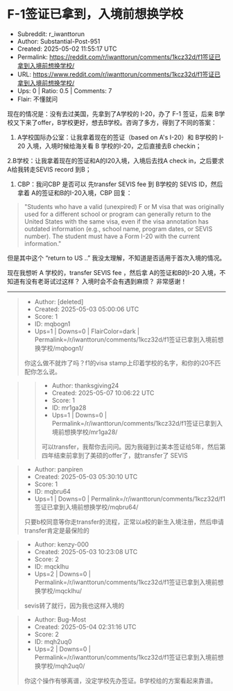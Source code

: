 # F-1签证已拿到，入境前想换学校

- Subreddit: r_iwanttorun
- Author: Substantial-Post-951
- Created: 2025-05-02 11:55:17 UTC
- Permalink: https://reddit.com/r/iwanttorun/comments/1kcz32d/f1签证已拿到入境前想换学校/
- URL: https://www.reddit.com/r/iwanttorun/comments/1kcz32d/f1签证已拿到入境前想换学校/
- Ups: 0 | Ratio: 0.5 | Comments: 7
- Flair: 不懂就问


现在的情况是：没有去过美国，先拿到了A学校的 I-20，办了 F-1 签证，后来
B学校又下来了offer，B学校更好，想去B学校。咨询了多方，得到了不同的答案：

1.  A学校国际办公室：让我拿着现在的签证（based on A's I-20）和 B学校的
    I-20 入境，入境时候给海关看 B 学校的I-20，之后直接去B checkin；

2.B学校：让我拿着现在的签证和A的I20入境，入境后去找A check
in，之后要求A给我转走SEVIS record 到B；

1.  CBP：我问CBP 是否可以 先transfer SEVIS fee 到 B学校的 SEVIS
    ID，然后拿着 A的签证和B的I-20入境，CBP 回复：

> "Students who have a valid (unexpired) F or M visa that was originally
> used for a different school or program can generally return to the
> United States with the same visa, even if the visa annotation has
> outdated information (e.g., school name, program dates, or SEVIS
> number). The student must have a Form I-20 with the current
> information."

但是其中这个 “return to US ..”
我没太理解，不知道是否适用于首次入境的情况。

现在我想听 A 学校的，transfer SEVIS fee ，然后拿 A的签证和B的I-20
入境，不知道有没有老哥试过这样？ 入境时会不会有遇到麻烦？ 非常感谢！


---

> - Author: [deleted]
> - Created: 2025-05-03 05:00:06 UTC
> - Score: 1
> - ID: mqbogn1
> - Ups=1 | Downs=0 | FlairColor=dark | Permalink=/r/iwanttorun/comments/1kcz32d/f1签证已拿到入境前想换学校/mqbogn1/
>
> 你这么做不就炸了吗？f1的visa stamp上印着学校的名字，和你的i20不匹配你怎么说。

>> - Author: thanksgiving24
>> - Created: 2025-05-07 10:06:22 UTC
>> - Score: 1
>> - ID: mr1ga28
>> - Ups=1 | Downs=0 | Permalink=/r/iwanttorun/comments/1kcz32d/f1签证已拿到入境前想换学校/mr1ga28/
>>
>> 可以transfer，我帮你去问问。因为我碰到过美本签证给5年，然后第四年结束前拿到了美硕的offer了，就transfer了 SEVIS

> - Author: panpiren
> - Created: 2025-05-03 05:30:10 UTC
> - Score: 1
> - ID: mqbru64
> - Ups=1 | Downs=0 | Permalink=/r/iwanttorun/comments/1kcz32d/f1签证已拿到入境前想换学校/mqbru64/
>
> 只要b校同意等你走transfer的流程，正常以a校的新生入境注册，然后申请transfer肯定是最保险的

> - Author: kenzy-000
> - Created: 2025-05-03 10:23:08 UTC
> - Score: 2
> - ID: mqcklhu
> - Ups=2 | Downs=0 | Permalink=/r/iwanttorun/comments/1kcz32d/f1签证已拿到入境前想换学校/mqcklhu/
>
> sevis转了就行，因为我也这样入境的

> - Author: Bug-Most
> - Created: 2025-05-04 02:31:16 UTC
> - Score: 2
> - ID: mqh2uq0
> - Ups=2 | Downs=0 | Permalink=/r/iwanttorun/comments/1kcz32d/f1签证已拿到入境前想换学校/mqh2uq0/
>
> 你这个操作有够离谱，没定学校先办签证。B学校给的方案看起来靠谱。
